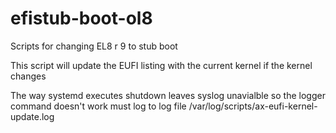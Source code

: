 # efistub-boot-ol8
Scripts for changing EL8 r 9 to stub boot

This script will update the EUFI listing with the current kernel if the kernel changes

The way systemd executes shutdown leaves syslog unavialble 
so the logger command doesn't work must log to 
log file /var/log/scripts/ax-eufi-kernel-update.log